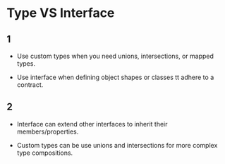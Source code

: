 # Type VS Interface

## 1
- Use custom types when you need unions, intersections, or mapped types.

- Use interface when defining object shapes or classes tt adhere to a contract.

## 2

- Interface can extend other interfaces to inherit their members/properties.

- Custom types can be use unions and intersections for more complex type compositions.